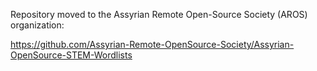 Repository moved to the Assyrian Remote Open-Source Society (AROS) organization:

https://github.com/Assyrian-Remote-OpenSource-Society/Assyrian-OpenSource-STEM-Wordlists

